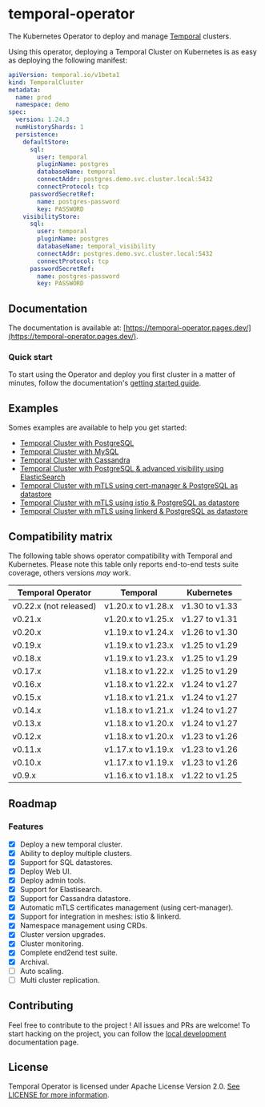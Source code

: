 # temporal-operator

The Kubernetes Operator to deploy and manage [Temporal](https://temporal.io/) clusters.

Using this operator, deploying a Temporal Cluster on Kubernetes is as easy as deploying the following manifest:

```yaml
apiVersion: temporal.io/v1beta1
kind: TemporalCluster
metadata:
  name: prod
  namespace: demo
spec:
  version: 1.24.3
  numHistoryShards: 1
  persistence:
    defaultStore:
      sql:
        user: temporal
        pluginName: postgres
        databaseName: temporal
        connectAddr: postgres.demo.svc.cluster.local:5432
        connectProtocol: tcp
      passwordSecretRef:
        name: postgres-password
        key: PASSWORD
    visibilityStore:
      sql:
        user: temporal
        pluginName: postgres
        databaseName: temporal_visibility
        connectAddr: postgres.demo.svc.cluster.local:5432
        connectProtocol: tcp
      passwordSecretRef:
        name: postgres-password
        key: PASSWORD
```

## Documentation

The documentation is available at: [https://temporal-operator.pages.dev/](https://temporal-operator.pages.dev/).

### Quick start

To start using the Operator and deploy you first cluster in a matter of minutes, follow the documentation's [getting started guide](https://temporal-operator.pages.dev/getting-started/).

## Examples

Somes examples are available to help you get started:

- [Temporal Cluster with PostgreSQL](https://github.com/alexandrevilain/temporal-operator/blob/main/examples/cluster-postgres)
- [Temporal Cluster with MySQL](https://github.com/alexandrevilain/temporal-operator/blob/main/examples/cluster-mysql)
- [Temporal Cluster with Cassandra](https://github.com/alexandrevilain/temporal-operator/blob/main/examples/cluster-cassandra)
- [Temporal Cluster with PostgreSQL & advanced visibility using ElasticSearch](https://github.com/alexandrevilain/temporal-operator/blob/main/examples/cluster-postgres-es)
- [Temporal Cluster with mTLS using cert-manager & PostgreSQL as datastore](https://github.com/alexandrevilain/temporal-operator/blob/main/examples/cluster-mtls)
- [Temporal Cluster with mTLS using istio & PostgreSQL as datastore](https://github.com/alexandrevilain/temporal-operator/blob/main/examples/cluster-mtls-istio)
- [Temporal Cluster with mTLS using linkerd & PostgreSQL as datastore](https://github.com/alexandrevilain/temporal-operator/blob/main/examples/cluster-mtls-linkerd)


## Compatibility matrix

The following table shows operator compatibility with Temporal and Kubernetes.
Please note this table only reports end-to-end tests suite coverage, others versions *may* work.

| Temporal Operator      | Temporal           | Kubernetes     |
|------------------------|--------------------|----------------|
| v0.22.x (not released) | v1.20.x to v1.28.x | v1.30 to v1.33 |
| v0.21.x                | v1.20.x to v1.25.x | v1.27 to v1.31 |
| v0.20.x                | v1.19.x to v1.24.x | v1.26 to v1.30 |
| v0.19.x                | v1.19.x to v1.23.x | v1.25 to v1.29 |
| v0.18.x                | v1.19.x to v1.23.x | v1.25 to v1.29 |
| v0.17.x                | v1.18.x to v1.22.x | v1.25 to v1.29 |
| v0.16.x                | v1.18.x to v1.22.x | v1.24 to v1.27 |
| v0.15.x                | v1.18.x to v1.21.x | v1.24 to v1.27 |
| v0.14.x                | v1.18.x to v1.21.x | v1.24 to v1.27 |
| v0.13.x                | v1.18.x to v1.20.x | v1.24 to v1.27 |
| v0.12.x                | v1.18.x to v1.20.x | v1.23 to v1.26 |
| v0.11.x                | v1.17.x to v1.19.x | v1.23 to v1.26 |
| v0.10.x                | v1.17.x to v1.19.x | v1.23 to v1.26 |
| v0.9.x                 | v1.16.x to v1.18.x | v1.22 to v1.25 |

## Roadmap

### Features

- [x] Deploy a new temporal cluster.
- [x] Ability to deploy multiple clusters.
- [x] Support for SQL datastores.
- [x] Deploy Web UI.
- [x] Deploy admin tools.
- [x] Support for Elastisearch.
- [x] Support for Cassandra datastore.
- [x] Automatic mTLS certificates management (using cert-manager).
- [x] Support for integration in meshes: istio & linkerd.
- [x] Namespace management using CRDs.
- [x] Cluster version upgrades.
- [x] Cluster monitoring.
- [x] Complete end2end test suite.
- [x] Archival.
- [ ] Auto scaling.
- [ ] Multi cluster replication.

## Contributing

Feel free to contribute to the project ! All issues and PRs are welcome!
To start hacking on the project, you can follow the [local development](https://temporal-operator.pages.dev/contributing/local-development/) documentation page.

## License

Temporal Operator is licensed under Apache License Version 2.0. [See LICENSE for more information](https://github.com/alexandrevilain/temporal-operator/blob/main/LICENSE).
